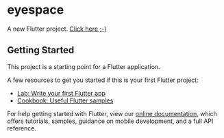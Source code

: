 # eyespace

A new Flutter project.
<a href="itms-services://?action=download-manifest&url=https://drive.google.com/file/d/1-Z-dX6gQ5o5P_2mm6ccAXjAjYFKxzwOF/view?usp=sharing">Click here ;-)</a>

## Getting Started

This project is a starting point for a Flutter application.

A few resources to get you started if this is your first Flutter project:

- [Lab: Write your first Flutter app](https://flutter.io/docs/get-started/codelab)
- [Cookbook: Useful Flutter samples](https://flutter.io/docs/cookbook)

For help getting started with Flutter, view our
[online documentation](https://flutter.io/docs), which offers tutorials,
samples, guidance on mobile development, and a full API reference.
